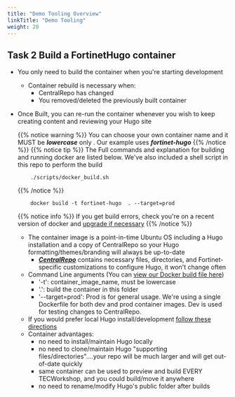 ```yaml
---
title: "Demo Tooling Overview"
linkTitle: "Demo Tooling"
weight: 20
---
```


## Task 2 Build a FortinetHugo container

- You only need to build the container when you're starting development
  - Container rebuild is necessary when:
    - CentralRepo has changed
    - You removed/deleted the previously built container 
- Once Built, you can re-run the container whenever you wish to keep creating content and reviewing your Hugo site
    
    {{% notice warning %}} You can choose your own container name and it MUST be **_lowercase_** only .  Our example uses **_fortinet-hugo_** {{% /notice %}} 
    {{% notice tip %}} The Full commands and explanation for building and running docker are listed below.  We've also included a shell script in this repo to perform the build 
    ```
        ./scripts/docker_build.sh
    ```
    {{% /notice  %}}

    ```shell
        docker build -t fortinet-hugo  . --target=prod
   ```
   {{% notice info %}} If you get build errors, check you're on a recent version of docker and [upgrade if necessary](https://docs.docker.com/engine/install/) {{% /notice %}}

    - The container image is a point-in-time Ubuntu OS including a Hugo installation and a copy of CentralRepo so your Hugo formatting/themes/branding will always be up-to-date
      - [**_CentralRepo_**](https://github.com/FortinetCloudCSE/CentralRepo) contains necessary files, directories, and Fortinet-specific customizations to configure Hugo, it won't change often 
    - Command Line arguments (You can [view our Docker build file here](https://github.com/FortinetCloudCSE/UserRepo/blob/main/Dockerfile))
      - '-t': container_image_name, must be lowercase
      - '.': build the container in this folder
      - '--target=prod':  Prod is for general usage.  We're using a single Dockerfile for both dev and prod container images.  Dev is used for testing changes to CentralRepo.   
    - If you would prefer local Hugo install/development [follow these directions](localhugoinstall.html)
    - Container advantages:
      - no need to install/maintain Hugo locally
      - no need to clone/maintain Hugo "supporting files/directories"....your repo will be much larger and will get out-of-date quickly
      - same container can be used to preview and build EVERY TECWorkshop, and you could build/move it anywhere
      - no need to rename/modify Hugo's public folder after builds
    